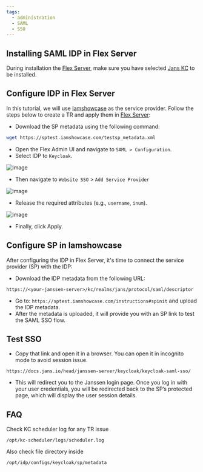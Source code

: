 ```yaml
---
tags:
  - administration
  - SAML
  - SSO
---
```


## Installing SAML IDP in Flex Server

During installation the [Flex Server](../../../../), make sure you have 
selected [Jans KC](https://docs.jans.io/head/janssen-server/keycloak/) 
to be installed.


## Configure IDP in Flex Server


In this tutorial, we will use [Iamshowcase](https://sptest.iamshowcase.com/) 
as the service provider. Follow the steps below to create a 
TR and apply them in [Flex Server](../../../../):

* Download the SP metadata using the following command:
```bash title="Command"
wget https://sptest.iamshowcase.com/testsp_metadata.xml
```
* Open the Flex Admin UI and navigate to `SAML > Configuration`.
* Select IDP to `Keycloak`.

![image]()

* Then navigate to `Website SSO` > `Add Service Provider`

![image]()

* Release the required attributes (e.g., `username`, `inum`).

![image]()

* Finally, click Apply.

## Configure SP in Iamshowcase

After configuring the IDP in Flex Server, it's time to connect the service 
provider (SP) with the IDP:

* Download the IDP metadata from the following URL:
```
https://<your-janssen-server>/kc/realms/jans/protocol/saml/descriptor
```
* Go to: `https://sptest.iamshowcase.com/instructions#spinit` 
and upload the IDP metadata.
* After the metadata is uploaded, it will provide you with an 
SP link to test the SAML SSO flow.


## Test SSO

* Copy that link and open it in a browser. You can open it in 
incognito mode to avoid session issue.
```
https://docs.jans.io/head/janssen-server/keycloak/keycloak-saml-sso/
```
* This will redirect you to the Janssen login page. Once you log in with 
your user credentials, you will be redirected back to the SP’s protected page, 
which will display the user session details.

## FAQ

Check KC scheduler log for any TR issue 
```
/opt/kc-scheduler/logs/scheduler.log
```
Also check file directory inside 
```
/opt/idp/configs/keycloak/sp/metadata
```

